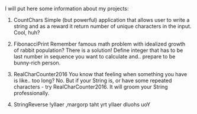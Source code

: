 I will put here some information about my projects:

1. CountChars
Simple (but powerful) application that allows user to write a string and as a reward it return number of unique characters in the input. Cool, huh?

2. FibonacciPrint
Remember famous math problem with idealized growth of rabbit population? There is a solution! Define integer that has to be last number in sequence you want to calculate and.. prepare to be bunny-rich person.

3. RealCharCounter2016
You know that feeling when something you have is like.. too long? No. But if your String is, or have some repeated characters - try RealCharCounter2016. It will groom your String professionally.

4. StringReverse
!yllaer ,margorp taht yrt yllaer dluohs uoY
